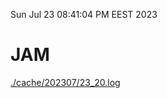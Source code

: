 Sun Jul 23 08:41:04 PM EEST 2023
# JAM
<a href='./cache/202307/23_20.log'>./cache/202307/23_20.log</a>
